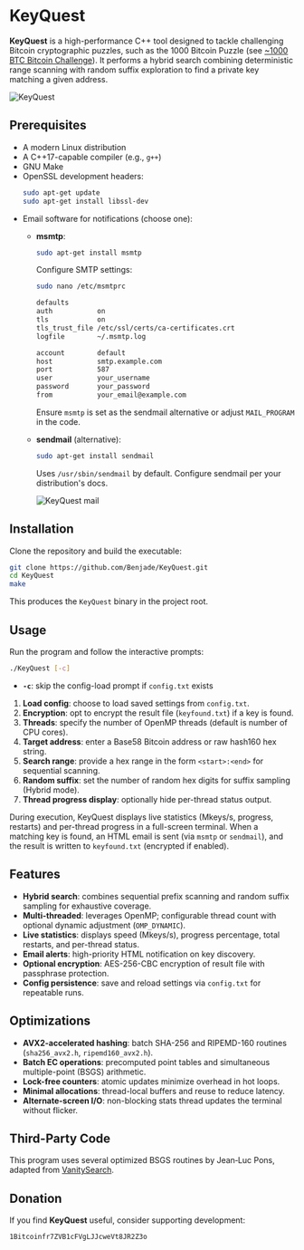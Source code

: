<!--
**Markdown Basics**

# Heading 1
## Heading 2
**Bold text**
*Italic text*
`Inline code`
```bash
Code block
```
- Unordered list
1. Ordered list
[Link text](https://example.com)
-->

# KeyQuest

**KeyQuest** is a high-performance C++ tool designed to tackle challenging Bitcoin cryptographic puzzles, such as the 1000 Bitcoin Puzzle (see [~1000 BTC Bitcoin Challenge](https://privatekeys.pw/puzzles/bitcoin-puzzle-tx)). It performs a hybrid search combining deterministic range scanning with random suffix exploration to find a private key matching a given address.

![KeyQuest](https://decraene.net/images/keyquest/keyquest.jpg "KeyQuest")

## Prerequisites

- A modern Linux distribution
- A C++17-capable compiler (e.g., `g++`)
- GNU Make
- OpenSSL development headers:
  ```bash
  sudo apt-get update
  sudo apt-get install libssl-dev
  ```
- Email software for notifications (choose one):
  - **msmtp**:
    ```bash
    sudo apt-get install msmtp
    ```
    Configure SMTP settings:
    ```bash
    sudo nano /etc/msmtprc
    ```
    ```bash
    defaults
    auth           on
    tls            on
    tls_trust_file /etc/ssl/certs/ca-certificates.crt
    logfile        ~/.msmtp.log

    account        default
    host           smtp.example.com
    port           587
    user           your_username
    password       your_password
    from           your_email@example.com
    ```
    Ensure `msmtp` is set as the sendmail alternative or adjust `MAIL_PROGRAM` in the code.

  - **sendmail** (alternative):
    ```bash
    sudo apt-get install sendmail
    ```
    Uses `/usr/sbin/sendmail` by default. Configure sendmail per your distribution's docs.

    ![KeyQuest mail](https://decraene.net/images/keyquest/mail.jpg "KeyQuest mail")

## Installation

Clone the repository and build the executable:

```bash
git clone https://github.com/Benjade/KeyQuest.git
cd KeyQuest
make
```

This produces the `KeyQuest` binary in the project root.

## Usage

Run the program and follow the interactive prompts:

```bash
./KeyQuest [-c]
```

- **`-c`**: skip the config-load prompt if `config.txt` exists

1. **Load config**: choose to load saved settings from `config.txt`.
2. **Encryption**: opt to encrypt the result file (`keyfound.txt`) if a key is found.
3. **Threads**: specify the number of OpenMP threads (default is number of CPU cores).
4. **Target address**: enter a Base58 Bitcoin address or raw hash160 hex string.
5. **Search range**: provide a hex range in the form `<start>:<end>` for sequential scanning.
6. **Random suffix**: set the number of random hex digits for suffix sampling (Hybrid mode).
7. **Thread progress display**: optionally hide per-thread status output.

During execution, KeyQuest displays live statistics (Mkeys/s, progress, restarts) and per-thread progress in a full-screen terminal. When a matching key is found, an HTML email is sent (via `msmtp` or `sendmail`), and the result is written to `keyfound.txt` (encrypted if enabled).

## Features

- **Hybrid search**: combines sequential prefix scanning and random suffix sampling for exhaustive coverage.
- **Multi-threaded**: leverages OpenMP; configurable thread count with optional dynamic adjustment (`OMP_DYNAMIC`).
- **Live statistics**: displays speed (Mkeys/s), progress percentage, total restarts, and per-thread status.
- **Email alerts**: high-priority HTML notification on key discovery.
- **Optional encryption**: AES-256-CBC encryption of result file with passphrase protection.
- **Config persistence**: save and reload settings via `config.txt` for repeatable runs.

## Optimizations

- **AVX2-accelerated hashing**: batch SHA-256 and RIPEMD-160 routines (`sha256_avx2.h`, `ripemd160_avx2.h`).
- **Batch EC operations**: precomputed point tables and simultaneous multiple-point (BSGS) arithmetic.
- **Lock-free counters**: atomic updates minimize overhead in hot loops.
- **Minimal allocations**: thread-local buffers and reuse to reduce latency.
- **Alternate-screen I/O**: non-blocking stats thread updates the terminal without flicker.

## Third-Party Code

This program uses several optimized BSGS routines by Jean‑Luc Pons, adapted from [VanitySearch](https://github.com/JeanLucPons/VanitySearch).

## Donation

If you find **KeyQuest** useful, consider supporting development:

```
1Bitcoinfr7ZVB1cFVgLJJcweVt8JR2Z3o
```

